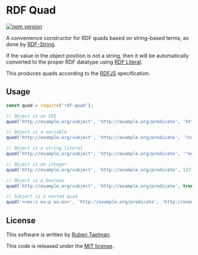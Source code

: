 # RDF Quad

[![npm version](https://badge.fury.io/js/rdf-quad.svg)](https://www.npmjs.com/package/rdf-quad)

A convenience constructor for RDF quads based on string-based terms, as done by [RDF-String](https://github.com/rubensworks/rdf-string.js).

If the value in the object position is not a string,
then it will be automatically converted to the proper RDF datatype using [RDF Literal](https://github.com/rubensworks/rdf-literal.js).

This produces quads according to the [RDFJS](https://github.com/rdfjs/representation-task-force/) specification.

## Usage

```javascript
const quad = require('rdf-quad');

// Object is an IRI
quad('http://example.org/subject', 'http://example.org/predicate', 'http://example.org/object');

// Object is a variable
quad('http://example.org/subject', 'http://example.org/predicate', '?variable');

// Object is a string literal
quad('http://example.org/subject', 'http://example.org/predicate', '"myString"', 'http://example.org/someGraph');

// Object is an integer
quad('http://example.org/subject', 'http://example.org/predicate', 123);

// Object is a boolean
quad('http://example.org/subject', 'http://example.org/predicate', true);

// Subject is a nested quad
quad('<<ex:s ex:p ex:o>>', 'http://example.org/predicate', 'http://example.org/object');
```

## License
This software is written by [Ruben Taelman](http://rubensworks.net/).

This code is released under the [MIT license](http://opensource.org/licenses/MIT).

